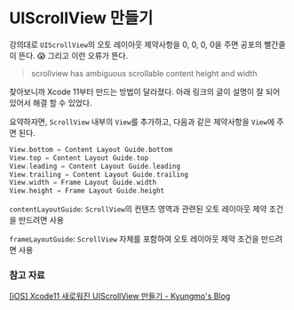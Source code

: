 # UIScrollView 만들기

강의대로 `UIScrollView`의 오토 레이아웃 제약사항을 0, 0, 0, 0을 주면 공포의 빨간줄이 뜬다. 😱 그리고 이런 오류가 뜬다.  

> scrollview has ambiguous scrollable content height and width

찾아보니까 Xcode 11부터 만드는 방법이 달라졌다. 아래 링크의 글이 설명이 잘 되어 있어서 해결 할 수 있었다.

요약하자면, `ScrollView` 내부의 `View`를 추가하고, 다음과 같은 제약사항을 `View`에 주면 된다.

```swift
View.bottom = Content Layout Guide.bottom
View.top = Content Layout Guide.top
View.leading = Content Layout Guide.leading
View.trailing = Content Layout Guide.trailing
View.width = Frame Layout Guide.width
View.height = Frame Layout Guide.height
```

`contentLayoutGuide`: `ScrollView`의 컨텐츠 영역과 관련된 오토 레이아웃 제약 조건을 만드려면 사용

`frameLayoutGuide`: `ScrollView` 자체를 포함하여 오토 레이아웃 제약 조건을 만드려면 사용

### 참고 자료
[[iOS] Xcode11 새로워진 UIScrollView 만들기 - Kyungmo's Blog](https://kyungmosung.github.io/2019/11/06/xcode-scrollview/)